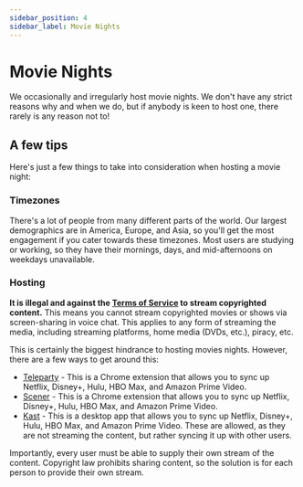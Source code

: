 ```yaml
---
sidebar_position: 4
sidebar_label: Movie Nights
---
```


# Movie Nights

We occasionally and irregularly host movie nights. We don't have any strict reasons why and when we do, but if anybody is keen to host one, there rarely is any reason not to!

## A few tips

Here's just a few things to take into consideration when hosting a movie night:

### Timezones

There's a lot of people from many different parts of the world. Our largest demographics are in America, Europe, and Asia, so you'll get the most engagement if you cater towards these timezones. Most users are studying or working, so they have their mornings, days, and mid-afternoons on weekdays unavailable.

### Hosting

**It is illegal and against the [Terms of Service](https://discord.com/terms#7) to stream copyrighted content.** This means you cannot stream copyrighted movies or shows via screen-sharing in voice chat. This applies to any form of streaming the media, including streaming platforms, home media (DVDs, etc.), piracy, etc.

This is certainly the biggest hindrance to hosting movies nights. However, there are a few ways to get around this:
- [Teleparty](https://www.teleparty.com/) - This is a Chrome extension that allows you to sync up Netflix, Disney+, Hulu, HBO Max, and Amazon Prime Video.
- [Scener](https://scener.com/) - This is a Chrome extension that allows you to sync up Netflix, Disney+, Hulu, HBO Max, and Amazon Prime Video.
- [Kast](https://kast.gg/) - This is a desktop app that allows you to sync up Netflix, Disney+, Hulu, HBO Max, and Amazon Prime Video.
These are allowed, as they are not streaming the content, but rather syncing it up with other users.

Importantly, every user must be able to supply their own stream of the content. Copyright law prohibits sharing content, so the solution is for each person to provide their own stream. 
